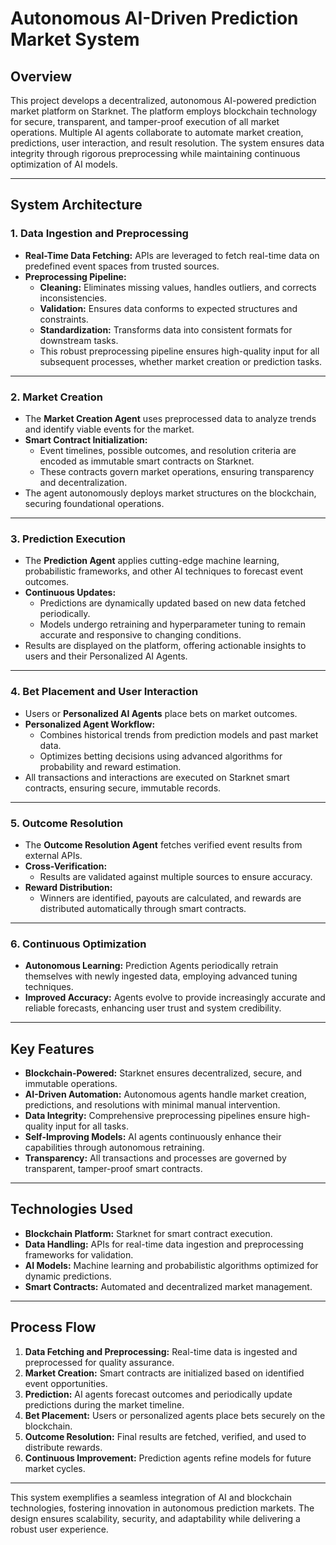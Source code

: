 # Autonomous AI-Driven Prediction Market System

## Overview

This project develops a decentralized, autonomous AI-powered prediction market platform on Starknet. The platform employs blockchain technology for secure, transparent, and tamper-proof execution of all market operations. Multiple AI agents collaborate to automate market creation, predictions, user interaction, and result resolution. The system ensures data integrity through rigorous preprocessing while maintaining continuous optimization of AI models.

---

## System Architecture

### 1. Data Ingestion and Preprocessing

- **Real-Time Data Fetching:** APIs are leveraged to fetch real-time data on predefined event spaces from trusted sources. 
- **Preprocessing Pipeline:**  
  - **Cleaning:** Eliminates missing values, handles outliers, and corrects inconsistencies.  
  - **Validation:** Ensures data conforms to expected structures and constraints.  
  - **Standardization:** Transforms data into consistent formats for downstream tasks.  
  - This robust preprocessing pipeline ensures high-quality input for all subsequent processes, whether market creation or prediction tasks.

---

### 2. Market Creation

- The **Market Creation Agent** uses preprocessed data to analyze trends and identify viable events for the market.  
- **Smart Contract Initialization:**  
  - Event timelines, possible outcomes, and resolution criteria are encoded as immutable smart contracts on Starknet.  
  - These contracts govern market operations, ensuring transparency and decentralization.  
- The agent autonomously deploys market structures on the blockchain, securing foundational operations.

---

### 3. Prediction Execution

- The **Prediction Agent** applies cutting-edge machine learning, probabilistic frameworks, and other AI techniques to forecast event outcomes.  
- **Continuous Updates:**  
  - Predictions are dynamically updated based on new data fetched periodically.  
  - Models undergo retraining and hyperparameter tuning to remain accurate and responsive to changing conditions.  
- Results are displayed on the platform, offering actionable insights to users and their Personalized AI Agents.

---

### 4. Bet Placement and User Interaction

- Users or **Personalized AI Agents** place bets on market outcomes.  
- **Personalized Agent Workflow:**  
  - Combines historical trends from prediction models and past market data.  
  - Optimizes betting decisions using advanced algorithms for probability and reward estimation.  
- All transactions and interactions are executed on Starknet smart contracts, ensuring secure, immutable records.

---

### 5. Outcome Resolution

- The **Outcome Resolution Agent** fetches verified event results from external APIs.  
- **Cross-Verification:**  
  - Results are validated against multiple sources to ensure accuracy.  
- **Reward Distribution:**  
  - Winners are identified, payouts are calculated, and rewards are distributed automatically through smart contracts.  

---

### 6. Continuous Optimization

- **Autonomous Learning:** Prediction Agents periodically retrain themselves with newly ingested data, employing advanced tuning techniques.  
- **Improved Accuracy:** Agents evolve to provide increasingly accurate and reliable forecasts, enhancing user trust and system credibility.

---

## Key Features

- **Blockchain-Powered:** Starknet ensures decentralized, secure, and immutable operations.  
- **AI-Driven Automation:** Autonomous agents handle market creation, predictions, and resolutions with minimal manual intervention.  
- **Data Integrity:** Comprehensive preprocessing pipelines ensure high-quality input for all tasks.  
- **Self-Improving Models:** AI agents continuously enhance their capabilities through autonomous retraining.  
- **Transparency:** All transactions and processes are governed by transparent, tamper-proof smart contracts.  

---

## Technologies Used

- **Blockchain Platform:** Starknet for smart contract execution.  
- **Data Handling:** APIs for real-time data ingestion and preprocessing frameworks for validation.  
- **AI Models:** Machine learning and probabilistic algorithms optimized for dynamic predictions.  
- **Smart Contracts:** Automated and decentralized market management.  

---

## Process Flow

1. **Data Fetching and Preprocessing:** Real-time data is ingested and preprocessed for quality assurance.  
2. **Market Creation:** Smart contracts are initialized based on identified event opportunities.  
3. **Prediction:** AI agents forecast outcomes and periodically update predictions during the market timeline.  
4. **Bet Placement:** Users or personalized agents place bets securely on the blockchain.  
5. **Outcome Resolution:** Final results are fetched, verified, and used to distribute rewards.  
6. **Continuous Improvement:** Prediction agents refine models for future market cycles.

---

This system exemplifies a seamless integration of AI and blockchain technologies, fostering innovation in autonomous prediction markets. The design ensures scalability, security, and adaptability while delivering a robust user experience.
